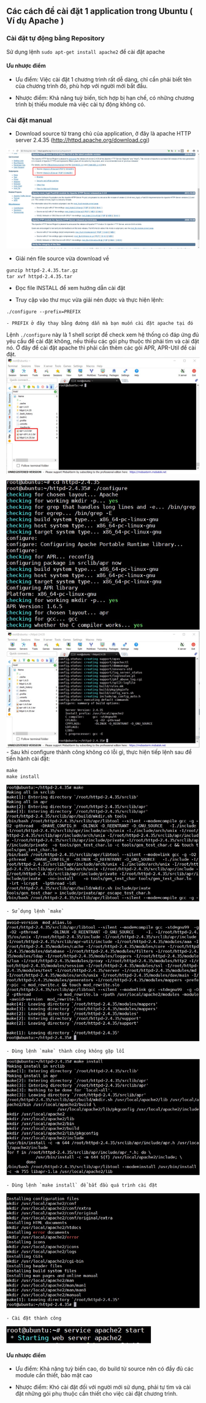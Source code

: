 ## Các cách để cài đặt 1 application trong Ubuntu ( Ví dụ Apache )

### Cài đặt tự động bằng Repository 

Sử dụng lệnh `sudo apt-get install apache2` để cài đặt apache 

#### Ưu nhược điểm

- Ưu điểm: Việc cài đặt 1 chương trình rất dễ dàng, chỉ cần phải biết tên của chương trình đó, phù hợp với người mới bắt đầu.

- Nhược điểm: Khả năng tuỳ biến, tích hợp bị hạn chế, có những chương trình bị thiếu module mà việc cài tự động không có.

### Cài đặt manual 

- Download source từ trang chủ của application, ở đây là apache HTTP server 2.4.35 (http://httpd.apache.org/download.cgi)

<img src="img/02.jpg">

- Giải nén file source vừa download về

```
gunzip httpd-2.4.35.tar.gz
tar xvf httpd-2.4.35.tar
```

- Đọc file INSTALL để xem hướng dẫn cài đặt

- Truy cập vào thư mục vừa giải nén được và thực hiện lệnh:

```
./configure --prefix=PREFIX
```
	
	- PREFIX ở đây thay bằng đường dẫn mà bạn muốn cài đặt apache tại đó

Lệnh `./configure` này là 1 shell script để check xem hệ thống có đáp ứng đủ yêu cầu để cài đặt không, nếu thiếu các gói phụ thuộc thì phải tìm và cài đặt nó. Ở đây để cài đặt apache thì phải cần thêm các gói APR, APR-Util để cài đặt.
<img src="img/01.jpg">

<img src="img/04.jpg">

<img src="img/03.jpg">
- Sau khi configure thành công không có lỗi gì, thực hiện tiếp lệnh sau để tiến hành cài đặt:

``` 
make
make install
``` 
<img src="img/05.jpg">

	- Sử dụng lệnh `make`
	
<img src="img/06.jpg">

	- Dùng lệnh `make` thành công không gặp lỗi
	
<img src="img/07.jpg">

	- Dùng lệnh `make install` để bắt đầu quá trình cài đặt
	
<img src="img/08.jpg">

	- Cài đặt thành công
	
<img src="img/09.jpg">

#### Ưu nhược điểm

- Ưu điểm: Khả năng tuỳ biến cao, do build từ source nên có đầy đủ các module cần thiết, bảo mật cao

- Nhược điểm: Khó cài đặt đối với người mới sử dụng, phải tự tìm và cài đặt những gói phụ thuộc cần thiết cho việc cài đặt chương trình.
